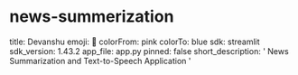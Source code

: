# news-summerization
title: Devanshu
emoji: 🏢
colorFrom: pink
colorTo: blue
sdk: streamlit
sdk_version: 1.43.2
app_file: app.py
pinned: false
short_description: ' News Summarization and  Text-to-Speech Application '
